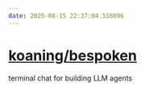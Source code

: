 ```yaml
---
date: 2025-08-15 22:37:04.518096
---
```


# [koaning/bespoken](https://github.com/koaning/bespoken)

terminal chat for building LLM agents